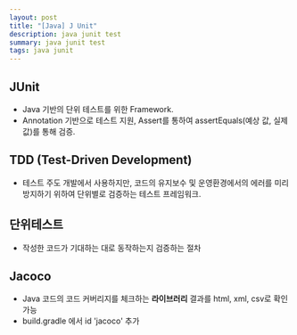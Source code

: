 ```yaml
---
layout: post
title: "[Java] J Unit"
description: java junit test
summary: java junit test
tags: java junit
---
```


## JUnit

- Java 기반의 단위 테스트를 위한 Framework.
- Annotation 기반으로 테스트 지원, Assert를 통하여 assertEquals(예상 값, 실제 값)를 통해 검증.

## TDD (Test-Driven Development)

- 테스트 주도 개발에서 사용하지만, 코드의 유지보수 및 운영환경에서의 에러를 미리 방지하기 위하여 단위별로 검증하는 테스트 프레임워크.

## 단위테스트

- 작성한 코드가 기대하는 대로 동작하는지 검증하는 절차

## Jacoco

- Java 코드의 코드 커버리지를 체크하는 **라이브러리** 결과를 html, xml, csv로 확인가능
- build.gradle 에서 id 'jacoco' 추가
